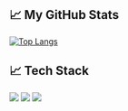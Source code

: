 
## &#x1f4c8; My GitHub Stats

[![Top Langs](https://github-readme-stats.vercel.app/api/top-langs/?username=bay-s&hide=java,html,css&theme=radical)](https://github.com/anuraghazra/github-readme-stats)

## &#x1f4c8; Tech Stack

<p>
  <img src="https://img.shields.io/badge/React-40AEF0?logo=React&logoColor=white&style=ShieldStyle" />
 <img src="https://img.shields.io/badge/Javascript-F7DF1E?logo=Javascript&logoColor=white&style=ShieldStyle" />
   <img src="https://img.shields.io/badge/CSS-F7DF1E?logo=css3&logoColor=white&style=ShieldStyle" />
</p>

